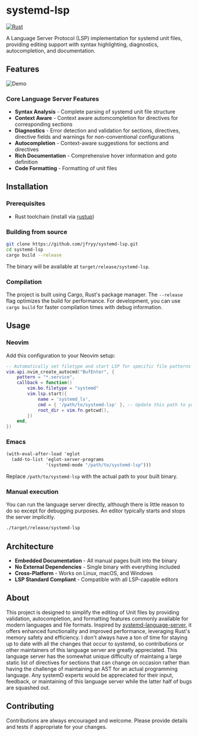 # systemd-lsp

[![Rust](https://github.com/jfryy/systemd-lsp/workflows/Rust/badge.svg)](https://github.com/jfryy/systemd-lsp/actions/workflows/rust.yml)

A Language Server Protocol (LSP) implementation for systemd unit files, providing editing support with syntax highlighting, diagnostics, autocompletion, and documentation.

## Features

![Demo](examples/demo.gif)

### Core Language Server Features

- **Syntax Analysis** - Complete parsing of systemd unit file structure
- **Context Aware** - Context aware automcompletion for directives for corresponding sections
- **Diagnostics** - Error detection and validation for sections, directives, directive fields and warnings for non-conventional configurations
- **Autocompletion** - Context-aware suggestions for sections and directives
- **Rich Documentation** - Comprehensive hover information and goto definition
- **Code Formatting** - Formatting of unit files

## Installation

### Prerequisites

- Rust toolchain (install via [rustup](https://rustup.rs/))

### Building from source

```bash
git clone https://github.com/jfryy/systemd-lsp.git
cd systemd-lsp
cargo build --release
```

The binary will be available at `target/release/systemd-lsp`.

### Compilation

The project is built using Cargo, Rust's package manager. The `--release` flag optimizes the build for performance. For development, you can use `cargo build` for faster compilation times with debug information.

## Usage

### Neovim

Add this configuration to your Neovim setup:
```lua
-- Automatically set filetype and start LSP for specific file patterns
vim.api.nvim_create_autocmd("BufEnter", {
    pattern = "*.service",
    callback = function()
        vim.bo.filetype = "systemd"
        vim.lsp.start({
            name = 'systemd_ls',
            cmd = { '/path/to/systemd-lsp' }, -- Update this path to your systemd-lsp binary
            root_dir = vim.fn.getcwd(),
        })
    end,
})
```

### Emacs
```scheme
(with-eval-after-load 'eglot
  (add-to-list 'eglot-server-programs
               '(systemd-mode "/path/to/systemd-lsp")))
```

Replace `/path/to/systemd-lsp` with the actual path to your built binary.

### Manual execution

You can run the language server directly, although there is little reason to do so except for debugging purposes. An editor typically starts and stops the server implicitly.

```bash
./target/release/systemd-lsp
```

## Architecture
- **Embedded Documentation** - All manual pages built into the binary
- **No External Dependencies** - Single binary with everything included
- **Cross-Platform** - Works on Linux, macOS, and Windows
- **LSP Standard Compliant** - Compatible with all LSP-capable editors


## About
This project is designed to simplify the editing of Unit files by providing validation, autocompletion, and formatting features commonly available for modern languages and file formats. Inspired by [systemd-language-server](https://github.com/psacawa/systemd-language-server), it offers enhanced functionality and improved performance, leveraging Rust's memory safety and efficiency.
I don't always have a ton of time for staying up to date with all the changes that occur to systemd, so contributions or other maintainers of this language server are greatly appreciated. This language
server has the somewhat unique difficulty of maintaing a large static list of directives for sections that can change on occasion rather than having the challenge of maintaining an AST for an actual programming language. 
Any systemD experts would be appreciated for their input, feedback, or maintaining of this language server while the latter half of bugs are squashed out.

## Contributing
Contributions are always encouraged and welcome. Please provide details and tests if appropriate for your changes.

